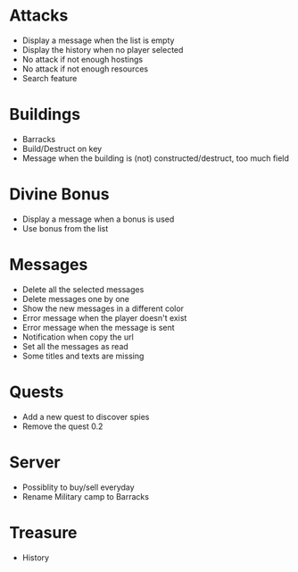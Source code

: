 # Attacks
* Display a message when the list is empty
* Display the history when no player selected
* No attack if not enough hostings
* No attack if not enough resources
* Search feature

# Buildings
* Barracks
* Build/Destruct on key
* Message when the building is (not) constructed/destruct, too much field

# Divine Bonus
* Display a message when a bonus is used
* Use bonus from the list

# Messages
* Delete all the selected messages
* Delete messages one by one
* Show the new messages in a different color
* Error message when the player doesn't exist
* Error message when the message is sent
* Notification when copy the url
* Set all the messages as read
* Some titles and texts are missing

# Quests
* Add a new quest to discover spies
* Remove the quest 0.2

# Server
* Possiblity to buy/sell everyday
* Rename Military camp to Barracks

# Treasure
* History
